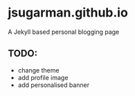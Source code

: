 # jsugarman.github.io

A Jekyll based personal blogging page

## TODO:

 * change theme
 * add profile image
 * add personalised banner

